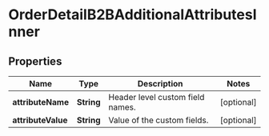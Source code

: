 

# OrderDetailB2BAdditionalAttributesInner


## Properties

| Name | Type | Description | Notes |
|------------ | ------------- | ------------- | -------------|
|**attributeName** | **String** | Header level custom field names. |  [optional] |
|**attributeValue** | **String** | Value of the custom fields. |  [optional] |



